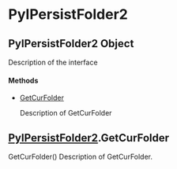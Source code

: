 # PyIPersistFolder2


## PyIPersistFolder2 Object

Description of the interface

#### Methods

  - [GetCurFolder](PyIPersistFolder2.md#pyipersistfolder2getcurfolder)

    Description of GetCurFolder&nbsp;


## [PyIPersistFolder2](PyIPersistFolder2.md#pyipersistfolder2)\.GetCurFolder

GetCurFolder\(\)
Description of GetCurFolder\.